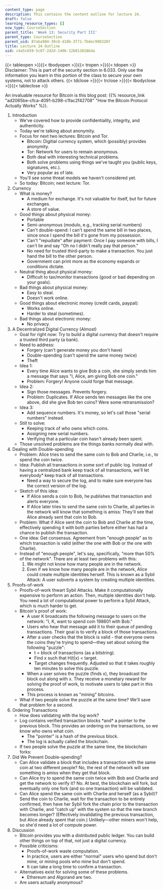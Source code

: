 ```yaml
---
content_type: page
description: This contains the content outline for lecture 24.
draft: false
learning_resource_types: []
ocw_type: CourseSection
parent_title: 'Week 13: Security Part III'
parent_type: CourseSection
parent_uid: 87aba984-30c8-d18b-3f71-7bdec998328f
title: Lecture 24 Outline
uid: c4a5c659-5c87-2d2d-140b-12b013818b4a
---
```

{{< tableopen >}}{{< tbodyopen >}}{{< tropen >}}{{< tdopen >}}
Disclaimer: This is part of the security section in 6.033. Only use the information you learn in this portion of the class to secure your own systems, not to attack others.
{{< tdclose >}}{{< trclose >}}{{< tbodyclose >}}{{< tableclose >}}

An invaluable resource for Bitcoin is this blog post: {{% resource_link "ad2065be-cfca-4091-b298-c1fac2f42708" "How the Bitcoin Protocol Actually Works" %}}.

1. Introduction   
    - We've covered how to provide confidentiality, integrity, and authenticity.
    - Today we're talking about anonymity.
    - Focus for next two lectures: Bitcoin and Tor.
        - Bitcoin: Digitial currency system, which (possibly) provides anonymity.
        - Tor: Network for users to remain anonymous.
        - Both deal with interesting technical problems.
        - Both solve problems using things we've taught you (public keys, signatures, etc.).
        - Very popular as of late.
    - You'll see some threat models we haven't considered yet.
    - So today: Bitcoin; next lecture: Tor.
2. Currency   
    - What is money?
        - A medium for exchange. It's not valuable for itself, but for future exchanges.
        - A store of value.
    - Good things about physical money:
        - Portable
        - Semi-anonymous (modulo, e.g., tracking serial numbers)
        - Can't double-spend: I can't spend the same bill in two places, since once I spend the bill it's gone from my possession.
        - Can't "repudiate" after payment: Once I pay someone with bills, I can't lie and say "Oh no I didn't really pay that person."
        - No need for trusted third-party to make a transaction. You just hand the bill to the other person.
        - Government can print more as the economy expands or conditions dictate.
    - Neutral thing about physical money:
        - Difficult to tax/monitor transactions (good or bad depending on your goals).
    - Bad things about physical money:
        - Easy to steal.
        - Doesn't work online.
    - Good things about electronic money (credit cards, paypal):
        - Works online.
        - Harder to steal (sometimes).
    - Bad things about electronic money:
        - No privacy.
3. A Decentralized Digital Currency (Almost)   
    - Goal for right now: Try to build a digital currency that doesn't require a trusted third party (a bank).
    - Need to address:
        - Forgery (can't generate money you don't have)
        - Double-spending (can't spend the same money twice)
        - Theft
    - Idea 1:
        - Every time Alice wants to give Bob a coin, she simply sends him a message that says "I, Alice, am giving Bob one coin."
        - Problem: Forgery! Anyone could forge that message.
    - Idea 2:
        - Sign those messages. Prevents forgery.
        - Problem: Duplicates. If Alice sends ten messages like the one above, did she give Bob ten coins? Were some retransmission?
    - Idea 3:
        - Add sequence numbers. It's money, so let's call those "serial numbers" instead.
    - Still to solve:
        - Keeping track of who owns which coins.
        - Assigning new serial numbers.
        - Verifying that a particular coin hasn't already been spent.
    - Those unsolved problems are the things banks normally deal with.
4. Dealing with Double-spending   
    - Problem: Alice tries to send the same coin to Bob and Charlie, i.e., to spend the coin twice.
    - Idea: Publish all transactions in some sort of public log. Instead of having a centralized bank keep track of all transactions, we'll let everybody\* keep track of all transactions.
        - Need a way to secure the log, and to make sure everyone has the correct version of the log.
    - Sketch of this idea:
        - If Alice sends a coin to Bob, he publishes that transaction and alerts everyone.
        - If Alice later tries to send the same coin to Charlie, all parties in the network will know that something is amiss: They'll see that Alice already sent that coin to Bob.
    - Problem: What if Alice sent the coin to Bob and Charlie at the time, effectively spending it with both parties before either has had a chance to publish the transaction.
    - One idea: Get consensus. Agreement from "enough people" as to which transaction is valid (either the one with Bob or the one with Charlie).
    - Instead of "enough people", let's say, specifically, "more than 50% of the network". There are at least two problems with this:
        1. We might not know how many people are in the network.
        2. Even if we know how many people are in the network, Alice could create multiple identities herself. This is known as a Sybil Attack: A user subverts a system by creating multiple identities.
5. Proofs-of-work   
    - Proofs-of-work thwart Sybil Attacks. Make it computationally expensive to perform an action. Then, multiple identities don't help. You need a lot of computational power to perform a Sybil Attack, which is much harder to get.
    - Bitcoin's proof of work:
        - A user K broadcasts the following message to users on the network: "I, K, want to spend coin 198601 with Bob."
        - Users who hear that message add it to their queue of pending transactions. Their goal is to verify a block of those transactions.
        - After a user checks that the block is valid - that everyone owns the coins they're trying to spend—they set about solving the following "puzzle":
            - t = block of transactions (as a bitstring).
            - Find x such that H(t|x) \< target.
            - Target changes frequently. Adjusted so that it takes roughly ten minutes to solve this puzzle.
        - When a user solves the puzzle (finds x), they broadcast the block out along with x. They receive a monetary reward for solving the proof of work, to motivate users to take part in this process.
        - This process is known as "mining" bitcoins.
    - What if two people solve the puzzle at the same time? We'll save that problem for a second.
6. Ordering Transactions   
    - How does validating with the log work?
    - Log contains verified transaction blocks \*and\* a pointer to the previous block. This provides an ordering on the transactions, so we know who owns what coin.
        - The "pointer" is a hash of the previous block.
        - The log is actually called the blockchain.
    - If two people solve the puzzle at the same time, the blockchain forks:
7. Did We Prevent Double-spending?   
    - Can Alice validate a block that includes a transaction with the same coin at two different people? No, the rest of the network will see something is amiss when they get that block.
    - Can Alice try to spend the same coin twice with Bob and Charlie and get the network to verify it? No. At best, the blockchain will fork, but eventually only one fork (and so one transaction) will be validated.
    - Can Alice spend the same coin with Charlie and herself (as a Sybil)? Send the coin to Charlie, wait for the transaction to be entirely confirmed, then have her Sybil fork the chain prior to the transaction with Charlie, and "catch up" with the system so that the new branch becomes longer? (Effectively invalidating the previous transaction, but Alice already spent that coin.) Unlikely—other miners won't help, so she'd need a lot of compute power.
8. Discussion   
    - Bitcoin provides you with a distributed public ledger. You can build other things on top of that, not just a digital currency.
    - Possible criticisms:
        - Proofs-of-work waste computation.
        - In practice, users are either "normal" users who spend but don't mine, or mining pools who mine but don't spend.
        - It can take a long time to confirm a transaction.
    - Alternatives exist for solving some of these problems.
        - Ethereum and Algorand are two.
    - Are users actually anonymous?